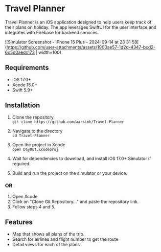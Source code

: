 # Travel Planner
Travel Planner is an iOS application designed to help users keep track of their plans on holiday. The app leverages SwiftUI for the user interface and integrates with Firebase for backend services.

![Simulator Screenshot - iPhone 15 Plus - 2024-09-14 at 23 31 58](https://github.com/user-attachments/assets/1900ae57-1d2d-4347-bcd2-6c5d0aedc173 | width=100)


## Requirements
- iOS 17.0+
- Xcode 15.0+
- Swift 5.9+

## Installation
1. Clone the repository  
`git clone https://github.com/aarsinh/Travel-Planner`

2. Navigate to the directory  
`cd Travel-Planner`

3. Open the project in Xcode  
 `open DayOut.xcodeproj`

4. Wait for dependencies to download, and install iOS 17.0+ Simulator if required.  

5. Build and run the project on the simulator or your device.

### OR

1. Open Xcode
2. Click on "Clone Git Repository..." and paste the repository link.
3. Follow steps 4 and 5.


## Features
- Map that shows all plans of the trip.
- Search for airlines and flight number to get the route
- Detail views for each of the plans

